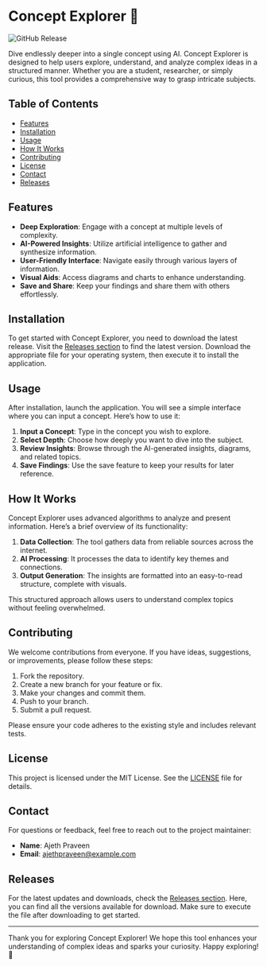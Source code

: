 # Concept Explorer 🌌

![GitHub Release](https://img.shields.io/github/release/Ajethpraveen/concept-explorer.svg?style=flat-square)

Dive endlessly deeper into a single concept using AI. Concept Explorer is designed to help users explore, understand, and analyze complex ideas in a structured manner. Whether you are a student, researcher, or simply curious, this tool provides a comprehensive way to grasp intricate subjects.

## Table of Contents

- [Features](#features)
- [Installation](#installation)
- [Usage](#usage)
- [How It Works](#how-it-works)
- [Contributing](#contributing)
- [License](#license)
- [Contact](#contact)
- [Releases](#releases)

## Features

- **Deep Exploration**: Engage with a concept at multiple levels of complexity.
- **AI-Powered Insights**: Utilize artificial intelligence to gather and synthesize information.
- **User-Friendly Interface**: Navigate easily through various layers of information.
- **Visual Aids**: Access diagrams and charts to enhance understanding.
- **Save and Share**: Keep your findings and share them with others effortlessly.

## Installation

To get started with Concept Explorer, you need to download the latest release. Visit the [Releases section](https://github.com/Ajethpraveen/concept-explorer/releases) to find the latest version. Download the appropriate file for your operating system, then execute it to install the application.

## Usage

After installation, launch the application. You will see a simple interface where you can input a concept. Here’s how to use it:

1. **Input a Concept**: Type in the concept you wish to explore.
2. **Select Depth**: Choose how deeply you want to dive into the subject.
3. **Review Insights**: Browse through the AI-generated insights, diagrams, and related topics.
4. **Save Findings**: Use the save feature to keep your results for later reference.

## How It Works

Concept Explorer uses advanced algorithms to analyze and present information. Here’s a brief overview of its functionality:

1. **Data Collection**: The tool gathers data from reliable sources across the internet.
2. **AI Processing**: It processes the data to identify key themes and connections.
3. **Output Generation**: The insights are formatted into an easy-to-read structure, complete with visuals.

This structured approach allows users to understand complex topics without feeling overwhelmed.

## Contributing

We welcome contributions from everyone. If you have ideas, suggestions, or improvements, please follow these steps:

1. Fork the repository.
2. Create a new branch for your feature or fix.
3. Make your changes and commit them.
4. Push to your branch.
5. Submit a pull request.

Please ensure your code adheres to the existing style and includes relevant tests.

## License

This project is licensed under the MIT License. See the [LICENSE](LICENSE) file for details.

## Contact

For questions or feedback, feel free to reach out to the project maintainer:

- **Name**: Ajeth Praveen
- **Email**: ajethpraveen@example.com

## Releases

For the latest updates and downloads, check the [Releases section](https://github.com/Ajethpraveen/concept-explorer/releases). Here, you can find all the versions available for download. Make sure to execute the file after downloading to get started.

---

Thank you for exploring Concept Explorer! We hope this tool enhances your understanding of complex ideas and sparks your curiosity. Happy exploring! 🌟